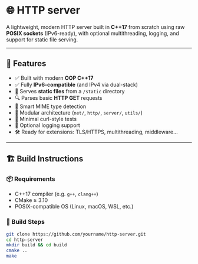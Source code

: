 # 🌐 HTTP server

A lightweight, modern HTTP server built in **C++17** from scratch using raw **POSIX sockets** (IPv6-ready), with optional multithreading, logging, and support for static file serving.

---

## 🚀 Features

- ✅ Built with modern **OOP C++17**
- ✅ Fully **IPv6-compatible** (and IPv4 via dual-stack)
- 📁 Serves **static files** from a `/static` directory
- 🔍 Parses basic **HTTP GET** requests
- 🧠 Smart MIME type detection
- 🧱 Modular architecture (`net/`, `http/`, `server/`, `utils/`)
- 🧪 Minimal curl-style tests
- 📓 Optional logging support
- 🛠️ Ready for extensions: TLS/HTTPS, multithreading, middleware...

---

## 🏗️ Build Instructions

### 📦 Requirements

- C++17 compiler (e.g. `g++`, `clang++`)
- CMake ≥ 3.10
- POSIX-compatible OS (Linux, macOS, WSL, etc.)

### 🔧 Build Steps

```bash
git clone https://github.com/yourname/http-server.git
cd http-server
mkdir build && cd build
cmake ..
make
